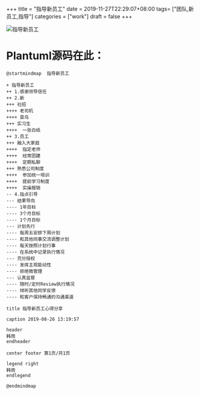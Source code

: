 +++
title = "指导新员工"
date = 2019-11-27T22:29:07+08:00
tags= ["团队,新员工,指导"]
categories = ["work"]
draft = false
+++
 
![指导新员工](https://pic.superbed.cn/item/5dde89698e0e2e3ee9c8385e.png)
 
# Plantuml源码在此：

```
@startmindmap  指导新员工

+ 指导新员工
++ 1.感谢领导信任
++ 2.新
+++ 社招
++++ 老司机
++++ 菜鸟
+++ 实习生
++++  一张白纸
++ 3.员工
+++ 融入大家庭
++++  指定老师
++++  经常团建
++++  定期私聊
+++ 熟悉公司制度
++++  参加统一培训
++++  提前学习制度
++++  实操报销
-- 4.指点引导
--- 结果导向
---- 1年目标
---- 3个月目标
---- 1个月目标
--- 计划先行
---- 每周五安排下周计划
---- 和其他同事交流调整计划
---- 每天按照计划行事
---- 在系统中记录执行情况
--- 充分授权
---- 发挥主观能动性
---- 拒绝微管理
--- 认真监督
---- 随时/定时Review执行情况
---- 倾听其他同学反馈
---- 和客户保持畅通的沟通渠道

title 指导新员工心得分享

caption 2019-08-26 13:19:57

header
韩雨
endheader

center footer 第1页/共1页

legend right
韩雨
endlegend

@endmindmap
```